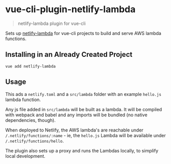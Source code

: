 # vue-cli-plugin-netlify-lambda

> netlify-lambda plugin for vue-cli

Sets up [netlify-lambda](https://github.com/netlify/netlify-lambda) for vue-cli projects to build and serve AWS lambda functions.

## Installing in an Already Created Project

```
vue add netlify-lambda
```

## Usage

This ads a `netlify.toml` and a `src/lambda` folder with an example `hello.js` lambda function.

Any js file added in `src/lambda` will be built as a lambda. It will be compiled with webpack and babel and any imports will be bundled (no native dependencies, though).

When deployed to Netlify, the AWS lambda's are reachable under `/.netlify/functions/:name` - ie, the `hello.js` Lambda will be available under `/.netlify/functions/hello`.

The plugin also sets up a proxy and runs the Lambdas locally, to simplify local development.

